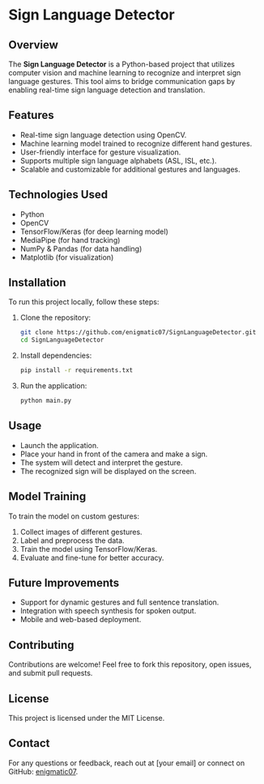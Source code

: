 # Sign Language Detector

## Overview
The **Sign Language Detector** is a Python-based project that utilizes computer vision and machine learning to recognize and interpret sign language gestures. This tool aims to bridge communication gaps by enabling real-time sign language detection and translation.

## Features
- Real-time sign language detection using OpenCV.
- Machine learning model trained to recognize different hand gestures.
- User-friendly interface for gesture visualization.
- Supports multiple sign language alphabets (ASL, ISL, etc.).
- Scalable and customizable for additional gestures and languages.

## Technologies Used
- Python
- OpenCV
- TensorFlow/Keras (for deep learning model)
- MediaPipe (for hand tracking)
- NumPy & Pandas (for data handling)
- Matplotlib (for visualization)

## Installation
To run this project locally, follow these steps:

1. Clone the repository:
   ```sh
   git clone https://github.com/enigmatic07/SignLanguageDetector.git
   cd SignLanguageDetector
   ```

2. Install dependencies:
   ```sh
   pip install -r requirements.txt
   ```

3. Run the application:
   ```sh
   python main.py
   ```

## Usage
- Launch the application.
- Place your hand in front of the camera and make a sign.
- The system will detect and interpret the gesture.
- The recognized sign will be displayed on the screen.

## Model Training
To train the model on custom gestures:
1. Collect images of different gestures.
2. Label and preprocess the data.
3. Train the model using TensorFlow/Keras.
4. Evaluate and fine-tune for better accuracy.

## Future Improvements
- Support for dynamic gestures and full sentence translation.
- Integration with speech synthesis for spoken output.
- Mobile and web-based deployment.

## Contributing
Contributions are welcome! Feel free to fork this repository, open issues, and submit pull requests.

## License
This project is licensed under the MIT License.

## Contact
For any questions or feedback, reach out at [your email] or connect on GitHub: [enigmatic07](https://github.com/enigmatic07).
